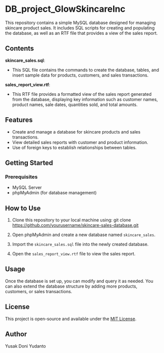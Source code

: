 # DB_project_GlowSkincareInc
This repository contains a simple MySQL database designed for managing skincare product sales. It includes SQL scripts for creating and populating the database, as well as an RTF file that provides a view of the sales report.

## Contents
**skincare_sales.sql**: 
  - This SQL file contains the commands to create the database, tables, and insert sample data for products, customers, and sales transactions.

**sales_report_view.rtf**: 
  - This RTF file provides a formatted view of the sales report generated from the database, displaying key information such as customer names, product names, sale dates, quantities sold, and total amounts.

## Features
  - Create and manage a database for skincare products and sales transactions.
  - View detailed sales reports with customer and product information.
  - Use of foreign keys to establish relationships between tables.

## Getting Started
### Prerequisites
  - MySQL Server
  - phpMyAdmin (for database management)

## How to Use
1. Clone this repository to your local machine using:
git clone https://github.com/yourusername/skincare-sales-database.git

2. Open phpMyAdmin and create a new database named `skincare_sales`.

3. Import the `skincare_sales.sql` file into the newly created database.

4. Open the `sales_report_view.rtf` file to view the sales report.

## Usage
Once the database is set up, you can modify and query it as needed. You can also extend the database structure by adding more products, customers, or sales transactions.

## License
This project is open-source and available under the [MIT License](LICENSE).

## Author
Yusak Doni Yudanto
